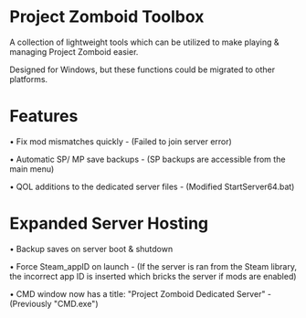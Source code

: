# Project Zomboid Toolbox
A collection of lightweight tools which can be utilized to make playing & managing Project Zomboid easier.

Designed for Windows, but these functions could be migrated to other platforms.


# Features
• Fix mod mismatches quickly - (Failed to join server error)

• Automatic SP/ MP save backups - (SP backups are accessible from the main menu)

• QOL additions to the dedicated server files - (Modified StartServer64.bat)

# Expanded Server Hosting
• Backup saves on server boot & shutdown

• Force Steam_appID on launch - (If the server is ran from the Steam library, the incorrect app ID is inserted which bricks the server if mods are enabled)

• CMD window now has a title: "Project Zomboid Dedicated Server" - (Previously "CMD.exe")
